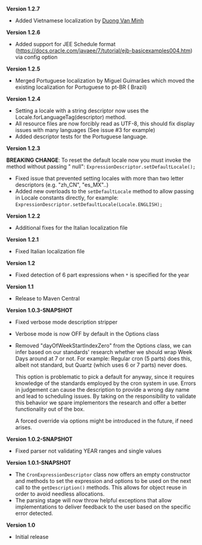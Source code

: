 **Version 1.2.7**

* Added Vietnamese localization by [Duong Van Minh](https://github.com/eddyduong3010)

**Version 1.2.6**

* Added support for JEE Schedule format (https://docs.oracle.com/javaee/7/tutorial/ejb-basicexamples004.htm) via config
  option

**Version 1.2.5**

* Merged Portuguese localization by Miguel Guimarães which moved the existing localization for Portuguese to pt-BR (
  Brazil)

**Version 1.2.4**

* Setting a locale with a string descriptor now uses the Locale.forLanguageTag(descriptor) method.
* All resource files are now forcibly read as UTF-8, this should fix display issues with many languages (See issue #3
  for example)
* Added descriptor tests for the Portuguese language.

**Version 1.2.3**

**BREAKING CHANGE**: To reset the default locale now you must invoke the method without passing "
null": `ExpressionDescriptor.setDefaultLocale();`

* Fixed issue that prevented setting locales with more than two letter descriptors (e.g. "zh_CN", "es_MX"..)
* Added new overloads to the `setDefaultLocale` method to allow passing in Locale constants directly, for
  example: `ExpressionDescriptor.setDefaultLocale(Locale.ENGLISH);`

**Version 1.2.2**

* Additional fixes for the Italian localization file

**Version 1.2.1**

* Fixed Italian localization file

**Version 1.2**

* Fixed detection of 6 part expressions when ```*``` is specified for the year

**Version 1.1**

* Release to Maven Central

**Version 1.0.3-SNAPSHOT**

* Fixed verbose mode description stripper
* Verbose mode is now OFF by default in the Options class
* Removed "dayOfWeekStartIndexZero" from the Options class, we can infer based on our standards' research whether we
  should wrap Week Days around at 7 or not. For example: Regular cron (5 parts) does this, albeit not standard, but
  Quartz (which uses 6 or 7 parts) never does.

  This option is problematic to pick a default for anyway, since it requires knowledge of the standards employed by the
  cron system in use. Errors in judgement can cause the description to provide a wrong day name and lead to scheduling
  issues. By taking on the responsibility to validate this behavior we spare implementors the research and offer a
  better functionality out of the box.

  A forced override via options might be introduced in the future, if need arises.

**Version 1.0.2-SNAPSHOT**

* Fixed parser not validating YEAR ranges and single values

**Version 1.0.1-SNAPSHOT**

* The ``` CronExpressionDescriptor ``` class now offers an empty constructor and methods to set the expression and options to be used
  on the next call to the ``` getDescription() ``` methods. This allows for object reuse in order to avoid needless allocations.
* The parsing stage will now throw helpful exceptions that allow implementations to deliver feedback to the user based on the specific
  error detected.

**Version 1.0**

* Initial release
